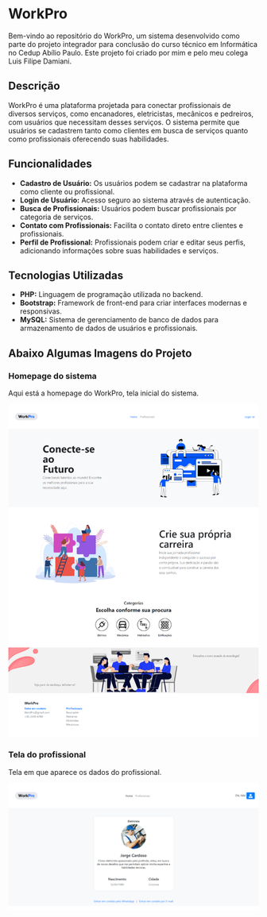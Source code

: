 # WorkPro

Bem-vindo ao repositório do WorkPro, um sistema desenvolvido como parte do projeto integrador para conclusão do curso técnico em Informática no Cedup Abílio Paulo. Este projeto foi criado por mim e pelo meu colega Luis Filipe Damiani.

## Descrição

WorkPro é uma plataforma projetada para conectar profissionais de diversos serviços, como encanadores, eletricistas, mecânicos e pedreiros, com usuários que necessitam desses serviços. O sistema permite que usuários se cadastrem tanto como clientes em busca de serviços quanto como profissionais oferecendo suas habilidades.

## Funcionalidades

- **Cadastro de Usuário:** Os usuários podem se cadastrar na plataforma como cliente ou profissional.
- **Login de Usuário:** Acesso seguro ao sistema através de autenticação.
- **Busca de Profissionais:** Usuários podem buscar profissionais por categoria de serviços.
- **Contato com Profissionais:** Facilita o contato direto entre clientes e profissionais.
- **Perfil de Profissional:** Profissionais podem criar e editar seus perfis, adicionando informações sobre suas habilidades e serviços.

## Tecnologias Utilizadas

- **PHP:** Linguagem de programação utilizada no backend.
- **Bootstrap:** Framework de front-end para criar interfaces modernas e responsivas.
- **MySQL:** Sistema de gerenciamento de banco de dados para armazenamento de dados de usuários e profissionais.

## Abaixo Algumas Imagens do Projeto

### Homepage do sistema

Aqui está a homepage do WorkPro, tela inicial do sistema.

![Homepage](https://github.com/FernandoFernandesFarias/Projeto_integrador/blob/main/View/img/Sistema/interface.png)

### Tela do profissional

Tela em que aparece os dados do profissional.

![Tela do profissional](https://github.com/FernandoFernandesFarias/Projeto_integrador/blob/main/View/img/Sistema/tela_profissional.png)

